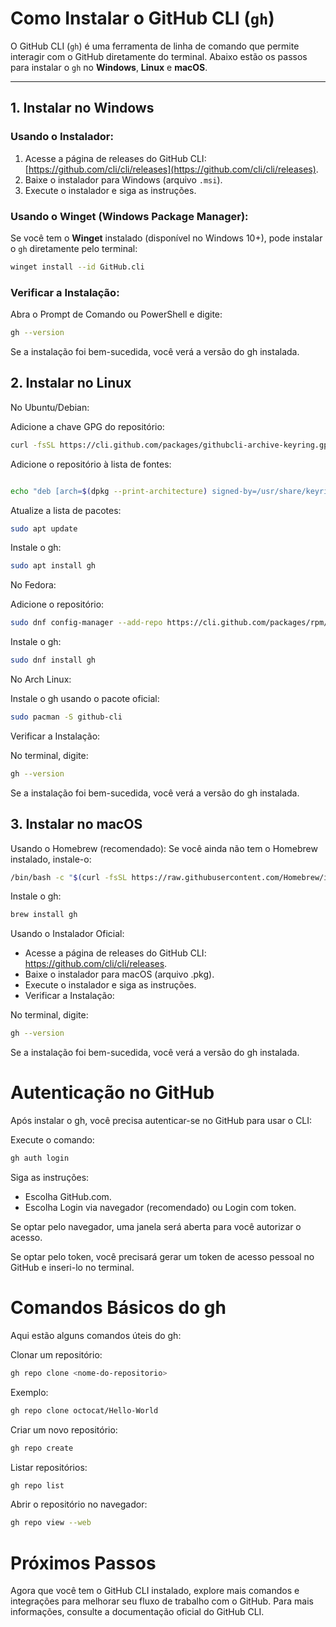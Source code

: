 # Como Instalar o GitHub CLI (`gh`)

O GitHub CLI (`gh`) é uma ferramenta de linha de comando que permite interagir com o GitHub diretamente do terminal. Abaixo estão os passos para instalar o `gh` no **Windows**, **Linux** e **macOS**.

---

## 1. **Instalar no Windows**

### Usando o Instalador:
1. Acesse a página de releases do GitHub CLI: [https://github.com/cli/cli/releases](https://github.com/cli/cli/releases).
2. Baixe o instalador para Windows (arquivo `.msi`).
3. Execute o instalador e siga as instruções.

### Usando o Winget (Windows Package Manager):
Se você tem o **Winget** instalado (disponível no Windows 10+), pode instalar o `gh` diretamente pelo terminal:
```bash
winget install --id GitHub.cli
```

### Verificar a Instalação:
Abra o Prompt de Comando ou PowerShell e digite:

```bash
gh --version
```
Se a instalação foi bem-sucedida, você verá a versão do gh instalada.


## 2. Instalar no Linux
No Ubuntu/Debian:

Adicione a chave GPG do repositório:

```bash
curl -fsSL https://cli.github.com/packages/githubcli-archive-keyring.gpg | sudo dd of=/usr/share/keyrings/githubcli-archive-keyring.gpg
```

Adicione o repositório à lista de fontes:

```bash

echo "deb [arch=$(dpkg --print-architecture) signed-by=/usr/share/keyrings/githubcli-archive-keyring.gpg] https://cli.github.com/packages stable main" | sudo tee /etc/apt/sources.list.d/github-cli.list > /dev/null
```
Atualize a lista de pacotes:
```bash
sudo apt update
```

Instale o gh:
```bash
sudo apt install gh
```
No Fedora:

Adicione o repositório:
```bash
sudo dnf config-manager --add-repo https://cli.github.com/packages/rpm/gh-cli.repo
```
Instale o gh:
```bash
sudo dnf install gh
```
No Arch Linux:

Instale o gh usando o pacote oficial:
```bash
sudo pacman -S github-cli
```
Verificar a Instalação:

No terminal, digite:
```bash
gh --version
```
Se a instalação foi bem-sucedida, você verá a versão do gh instalada.

## 3. Instalar no macOS
Usando o Homebrew (recomendado):
Se você ainda não tem o Homebrew instalado, instale-o:
```bash
/bin/bash -c "$(curl -fsSL https://raw.githubusercontent.com/Homebrew/install/HEAD/install.sh)"
```
Instale o gh:
```bash
brew install gh
```
Usando o Instalador Oficial:

- Acesse a página de releases do GitHub CLI: https://github.com/cli/cli/releases.
- Baixe o instalador para macOS (arquivo .pkg).
- Execute o instalador e siga as instruções.
- Verificar a Instalação:

No terminal, digite:
```bash
gh --version
```

Se a instalação foi bem-sucedida, você verá a versão do gh instalada.

# Autenticação no GitHub
Após instalar o gh, você precisa autenticar-se no GitHub para usar o CLI:

Execute o comando:
```bash
gh auth login
```
Siga as instruções:

- Escolha GitHub.com.
- Escolha Login via navegador (recomendado) ou Login com token.

Se optar pelo navegador, uma janela será aberta para você autorizar o acesso.

Se optar pelo token, você precisará gerar um token de acesso pessoal no GitHub e inseri-lo no terminal.

# Comandos Básicos do gh
Aqui estão alguns comandos úteis do gh:

Clonar um repositório:

```bash
gh repo clone <nome-do-repositorio>
```
Exemplo:
```bash
gh repo clone octocat/Hello-World
```

Criar um novo repositório:
```bash
gh repo create
```
Listar repositórios:
```bash
gh repo list
```
Abrir o repositório no navegador:
```bash
gh repo view --web
```

# Próximos Passos
Agora que você tem o GitHub CLI instalado, explore mais comandos e integrações para melhorar seu fluxo de trabalho com o GitHub. Para mais informações, consulte a documentação oficial do GitHub CLI.

